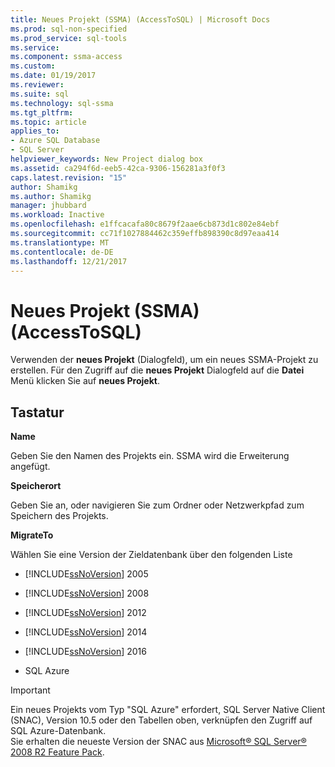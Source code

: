 ```yaml
---
title: Neues Projekt (SSMA) (AccessToSQL) | Microsoft Docs
ms.prod: sql-non-specified
ms.prod_service: sql-tools
ms.service: 
ms.component: ssma-access
ms.custom: 
ms.date: 01/19/2017
ms.reviewer: 
ms.suite: sql
ms.technology: sql-ssma
ms.tgt_pltfrm: 
ms.topic: article
applies_to:
- Azure SQL Database
- SQL Server
helpviewer_keywords: New Project dialog box
ms.assetid: ca294f6d-eeb5-42ca-9306-156281a3f0f3
caps.latest.revision: "15"
author: Shamikg
ms.author: Shamikg
manager: jhubbard
ms.workload: Inactive
ms.openlocfilehash: e1ffcacafa80c8679f2aae6cb873d1c802e84ebf
ms.sourcegitcommit: cc71f1027884462c359effb898390c8d97eaa414
ms.translationtype: MT
ms.contentlocale: de-DE
ms.lasthandoff: 12/21/2017
---
```

# <a name="new-project-ssma-accesstosql"></a>Neues Projekt (SSMA) (AccessToSQL)
Verwenden der **neues Projekt** (Dialogfeld), um ein neues SSMA-Projekt zu erstellen. Für den Zugriff auf die **neues Projekt** Dialogfeld auf die **Datei** Menü klicken Sie auf **neues Projekt**.  
  
## <a name="options"></a>Tastatur  
**Name**  
  
Geben Sie den Namen des Projekts ein. SSMA wird die Erweiterung angefügt.  
  
**Speicherort**  
  
Geben Sie an, oder navigieren Sie zum Ordner oder Netzwerkpfad zum Speichern des Projekts.  
  
**MigrateTo**  
  
Wählen Sie eine Version der Zieldatenbank über den folgenden Liste  
  
-   [!INCLUDE[ssNoVersion](../../includes/ssnoversion_md.md)] 2005  
  
-   [!INCLUDE[ssNoVersion](../../includes/ssnoversion_md.md)] 2008  
  
-   [!INCLUDE[ssNoVersion](../../includes/ssnoversion_md.md)] 2012  
  
-   [!INCLUDE[ssNoVersion](../../includes/ssnoversion_md.md)] 2014  
  
-   [!INCLUDE[ssNoVersion](../../includes/ssnoversion_md.md)] 2016  
  
-   SQL Azure  
  
> [!IMPORTANT]  
> Ein neues Projekts vom Typ "SQL Azure" erfordert, SQL Server Native Client (SNAC), Version 10.5 oder den Tabellen oben, verknüpfen den Zugriff auf SQL Azure-Datenbank.   
> Sie erhalten die neueste Version der SNAC aus [Microsoft® SQL Server® 2008 R2 Feature Pack](http://go.microsoft.com/fwlink/?LinkId=196940).  
  
